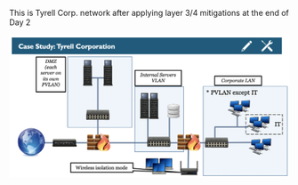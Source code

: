 This is Tyrell Corp. network after applying layer 3/4 mitigations at the end of Day 2

![Tyrell 1-1](Tyrell-2.1.png)
